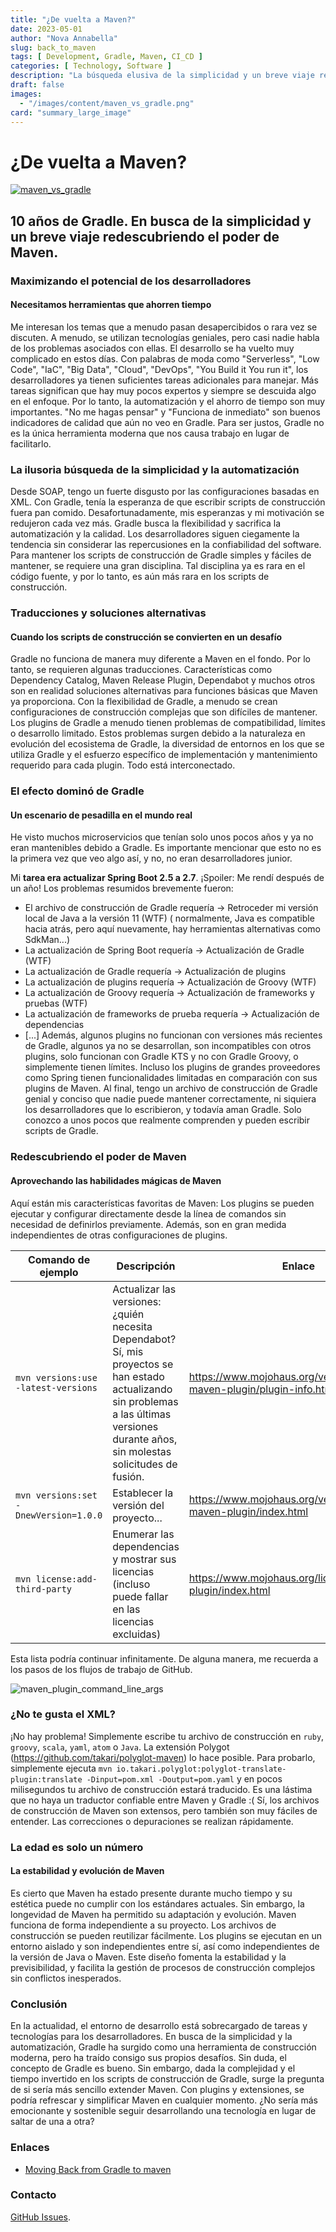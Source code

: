 ```yaml
---
title: "¿De vuelta a Maven?"
date: 2023-05-01
author: "Nova Annabella"
slug: back_to_maven
tags: [ Development, Gradle, Maven, CI_CD ]
categories: [ Technology, Software ]
description: "La búsqueda elusiva de la simplicidad y un breve viaje redescubriendo el poder de Maven"
draft: false
images:
  - "/images/content/maven_vs_gradle.png"
card: "summary_large_image"
---
```


# ¿De vuelta a Maven?

[![maven_vs_gradle](/images/content/maven_vs_gradle.png)](https://phauer.com/2018/moving-back-from-gradle-to-maven/)

## 10 años de Gradle. En busca de la simplicidad y un breve viaje redescubriendo el poder de Maven.

### Maximizando el potencial de los desarrolladores

#### Necesitamos herramientas que ahorren tiempo

Me interesan los temas que a menudo pasan desapercibidos o rara vez se discuten. A menudo, se utilizan tecnologías
geniales, pero casi nadie habla de los problemas asociados con ellas.
El desarrollo se ha vuelto muy complicado en estos días.
Con palabras de moda como "Serverless", "Low Code", "IaC", "Big Data", "Cloud", "DevOps", "You Build it You run it",
los desarrolladores ya tienen suficientes tareas adicionales para manejar. Más tareas significan que hay muy pocos
expertos y siempre se descuida algo en el enfoque. Por lo tanto, la automatización y el ahorro de tiempo son muy
importantes. "No me hagas pensar" y "Funciona de inmediato" son buenos indicadores de calidad que aún no veo en Gradle.
Para ser justos, Gradle no es la única herramienta moderna que nos causa trabajo en lugar de facilitarlo.

### La ilusoria búsqueda de la simplicidad y la automatización

Desde SOAP, tengo un fuerte disgusto por las configuraciones basadas en XML. Con Gradle, tenía la esperanza de que
escribir scripts de construcción fuera pan comido. Desafortunadamente, mis esperanzas y mi motivación se redujeron cada
vez más. Gradle busca la flexibilidad y sacrifica la automatización y la calidad. Los desarrolladores siguen ciegamente
la tendencia sin considerar las repercusiones en la confiabilidad del software. Para mantener los scripts de
construcción
de Gradle simples y fáciles de mantener, se requiere una gran disciplina. Tal disciplina ya es rara en el código fuente,
y por lo tanto, es aún más rara en los scripts de construcción.

### Traducciones y soluciones alternativas

#### Cuando los scripts de construcción se convierten en un desafío

Gradle no funciona de manera muy diferente a Maven en el fondo. Por lo tanto, se requieren algunas traducciones.
Características como Dependency Catalog, Maven Release Plugin, Dependabot y muchos otros son en realidad soluciones
alternativas para funciones básicas que Maven ya proporciona. Con la flexibilidad de Gradle, a menudo se crean
configuraciones de construcción complejas que son difíciles de mantener.
Los plugins de Gradle a menudo tienen problemas de compatibilidad, límites o desarrollo limitado. Estos problemas surgen
debido a la naturaleza en evolución del ecosistema de Gradle, la diversidad de entornos en los que se utiliza Gradle y
el esfuerzo específico de implementación y mantenimiento requerido para cada plugin. Todo está interconectado.

### El efecto dominó de Gradle

#### Un escenario de pesadilla en el mundo real

He visto muchos microservicios que tenían solo unos pocos años y ya no eran mantenibles debido a Gradle. Es importante
mencionar que esto no es la primera vez que veo algo así, y no, no eran desarrolladores junior.

Mi **tarea era actualizar Spring Boot 2.5 a 2.7**. ¡Spoiler: Me rendí después de un año! Los problemas resumidos
brevemente fueron:

* El archivo de construcción de Gradle requería -> Retroceder mi versión local de Java a la versión 11 (WTF) (
  normalmente, Java es compatible hacia atrás, pero aquí nuevamente, hay herramientas alternativas como SdkMan...)
* La actualización de Spring Boot requería -> Actualización de Gradle (WTF)
* La actualización de Gradle requería -> Actualización de plugins
* La actualización de plugins requería -> Actualización de Groovy (WTF)
* La actualización de Groovy requería -> Actualización de frameworks y pruebas (WTF)
* La actualización de frameworks de prueba requería -> Actualización de dependencias
* [...]
  Además, algunos plugins no funcionan con versiones más recientes de Gradle, algunos ya no se desarrollan, son
  incompatibles con otros plugins, solo funcionan con Gradle KTS y no con Gradle Groovy, o simplemente tienen límites.
  Incluso los plugins de grandes proveedores como Spring tienen funcionalidades limitadas en comparación con sus plugins
  de Maven. Al final, tengo un archivo de construcción de Gradle genial y conciso que nadie puede mantener
  correctamente, ni siquiera los desarrolladores que lo escribieron, y todavía aman Gradle. Solo conozco a unos pocos
  que realmente comprenden y pueden escribir scripts de Gradle.

### Redescubriendo el poder de Maven

#### Aprovechando las habilidades mágicas de Maven

Aquí están mis características favoritas de Maven:
Los plugins se pueden ejecutar y configurar directamente desde la línea de comandos sin necesidad de definirlos
previamente. Además, son en gran medida independientes de otras configuraciones de plugins.

| Comando de ejemplo                    | Descripción                                                                                                                                                                                | Enlace                                                                   | 
|---------------------------------------|--------------------------------------------------------------------------------------------------------------------------------------------------------------------------------------------|--------------------------------------------------------------------------|
| `mvn versions:use -latest-versions`   | Actualizar las versiones: ¿quién necesita Dependabot? Sí, mis proyectos se han estado actualizando sin problemas a las últimas versiones durante años, sin molestas solicitudes de fusión. | https://www.mojohaus.org/versions/versions-maven-plugin/plugin-info.html |
| `mvn versions:set -DnewVersion=1.0.0` | Establecer la versión del proyecto...                                                                                                                                                      | https://www.mojohaus.org/versions/versions-maven-plugin/index.html       |
| `mvn license:add-third-party`         | Enumerar las dependencias y mostrar sus licencias (incluso puede fallar en las licencias excluidas)                                                                                        | https://www.mojohaus.org/license-maven-plugin/index.html                 | 

Esta lista podría continuar infinitamente. De alguna manera, me recuerda a los pasos de los flujos de trabajo de GitHub.

![maven_plugin_command_line_args](/images/content/maven_plugin_command_line_args.png)

### ¿No te gusta el XML?

¡No hay problema! Simplemente escribe tu archivo de construcción en `ruby`, `groovy`, `scala`, `yaml`, `atom` o `Java`.
La extensión Polygot (https://github.com/takari/polyglot-maven) lo hace posible. Para probarlo, simplemente
ejecuta `mvn io.takari.polyglot:polyglot-translate-plugin:translate -Dinput=pom.xml -Doutput=pom.yaml` y en pocos
milisegundos tu archivo de construcción estará traducido. Es una lástima que no haya un traductor confiable entre Maven
y Gradle :(
Sí, los archivos de construcción de Maven son extensos, pero también son muy fáciles de entender. Las correcciones o
depuraciones se realizan rápidamente.

### La edad es solo un número

#### La estabilidad y evolución de Maven

Es cierto que Maven ha estado presente durante mucho tiempo y su estética puede no cumplir con los estándares actuales.
Sin embargo, la longevidad de Maven ha permitido su adaptación y evolución. Maven funciona de forma independiente a su
proyecto. Los archivos de construcción se pueden reutilizar fácilmente.
Los plugins se ejecutan en un entorno aislado y son independientes entre sí, así como independientes de la versión de
Java o Maven. Este diseño fomenta la estabilidad y la previsibilidad, y facilita la gestión de procesos de construcción
complejos sin conflictos inesperados.

### Conclusión

En la actualidad, el entorno de desarrollo está sobrecargado de tareas y tecnologías para los desarrolladores. En busca
de la simplicidad y la automatización, Gradle ha surgido como una herramienta de construcción moderna, pero ha traído
consigo sus propios desafíos. Sin duda, el concepto de Gradle es bueno. Sin embargo, dada la complejidad y el tiempo
invertido en los scripts de construcción de Gradle, surge la pregunta de si sería más sencillo extender Maven. Con
plugins y extensiones, se podría refrescar y simplificar Maven en cualquier momento. ¿No sería más emocionante y
sostenible seguir desarrollando una tecnología en lugar de saltar de una a otra?

### Enlaces

* [Moving Back from Gradle to maven](https://phauer.com/2018/moving-back-from-gradle-to-maven/)

### Contacto

[GitHub Issues](https://github.com/NovaAnnabella/the_unspoken/issues/new/choose).
